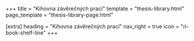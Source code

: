 +++
title = "Kihovna závěrečných prací"
template = "thesis-library.html"
page_template = "thesis-library-page.html"

[extra]
heading = "Kihovna závěrečných prací"
nav_right = true
icon = "ri-book-shelf-line"
+++
